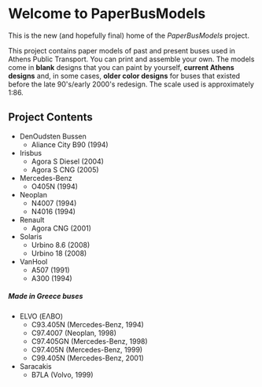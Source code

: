 # Welcome to PaperBusModels

This is the new (and hopefully final) home of the *PaperBusModels* project.

This project contains paper models of past and present buses used in Athens Public Transport. You can print and assemble your own. The models come in **blank** designs that you can paint by yourself, **current Athens designs** and, in some cases, **older color designs** for buses that existed before the late 90's/early 2000's redesign. The scale used is approximately 1:86.

## Project Contents

* DenOudsten Bussen
    * Aliance City B90 (1994)
* Irisbus
    * Agora S Diesel (2004)
    * Agora S CNG (2005)
* Mercedes-Benz
    * O405N (1994)
* Neoplan
    * N4007 (1994)
    * N4016 (1994)
* Renault
    * Agora CNG (2001)
* Solaris
    * Urbino 8.6 (2008)
    * Urbino 18 (2008)
* VanHool
    * A507 (1991)
    * A300 (1994)

##### Made in Greece buses
* ELVO (ΕΛΒΟ)
    * C93.405N (Mercedes-Benz, 1994)
    * C97.4007 (Neoplan, 1998)
    * C97.405GN (Mercedes-Benz, 1998)
    * C97.405N (Mercedes-Benz, 1999)
    * C99.405N (Mercedes-Benz, 2001)
* Saracakis
    * B7LA (Volvo, 1999)
